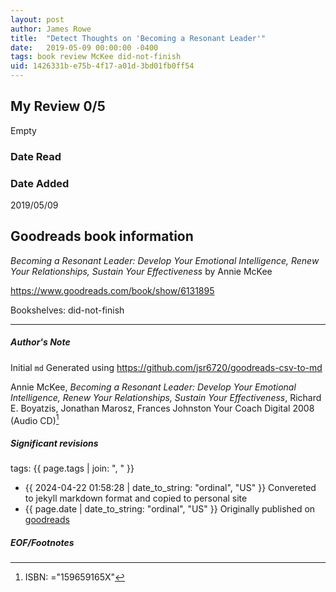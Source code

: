 ```yaml
---
layout: post
author: James Rowe
title:  "Detect Thoughts on 'Becoming a Resonant Leader'"
date:   2019-05-09 00:00:00 -0400
tags: book review McKee did-not-finish
uid: 1426331b-e75b-4f17-a01d-3bd01fb0ff54
---
```


<!-- highly dependent on how you personally use jekyll templates, and how you want this to show up -->
<!-- escape any jekyll keys with double brackets -->

## My Review 0/5

Empty

### Date Read


### Date Added
2019/05/09

## Goodreads book information

*Becoming a Resonant Leader: Develop Your Emotional Intelligence, Renew Your Relationships, Sustain Your Effectiveness* by Annie McKee

https://www.goodreads.com/book/show/6131895

Bookshelves: did-not-finish

---

##### Author's Note

Initial `md` Generated using https://github.com/jsr6720/goodreads-csv-to-md

Annie McKee, *Becoming a Resonant Leader: Develop Your Emotional Intelligence, Renew Your Relationships, Sustain Your Effectiveness*, Richard E. Boyatzis, Jonathan Marosz, Frances Johnston Your Coach Digital 2008 (Audio CD)[^1]

##### Significant revisions

tags: {{ page.tags | join: ", " }} <!-- todo move this somewhere -->

- {{ 2024-04-22 01:58:28 | date_to_string: "ordinal", "US" }} Convereted to jekyll markdown format and copied to personal site
- {{ page.date | date_to_string: "ordinal", "US" }} Originally published on [goodreads](https://www.goodreads.com)

##### EOF/Footnotes

[^1]: ISBN: ="159659165X"